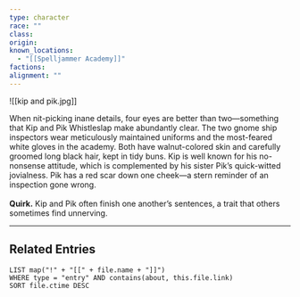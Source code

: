 ```yaml
---
type: character
race: ""
class: 
origin: 
known_locations:
  - "[[Spelljammer Academy]]"
factions: 
alignment: ""
---
```

![[kip and pik.jpg]]

When nit-picking inane details, four eyes are better than two—something that Kip and Pik Whistleslap make abundantly clear. The two gnome ship inspectors wear meticulously maintained uniforms and the most-feared white gloves in the academy. Both have walnut-colored skin and carefully groomed long black hair, kept in tidy buns. Kip is well known for his no-nonsense attitude, which is complemented by his sister Pik’s quick-witted jovialness. Pik has a red scar down one cheek—a stern reminder of an inspection gone wrong.  
   
**Quirk.** Kip and Pik often finish one another’s sentences, a trait that others sometimes find unnerving.


---

## Related Entries
```dataview
LIST map("!" + "[[" + file.name + "]]")
WHERE type = "entry" AND contains(about, this.file.link)
SORT file.ctime DESC
